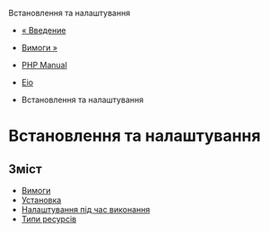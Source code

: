 Встановлення та налаштування

-   [« Введение](intro.eio.html)
    
-   [Вимоги »](eio.requirements.html)
    
-   [PHP Manual](index.html)
    
-   [Eio](book.eio.html)
    
-   Встановлення та налаштування
    

# Встановлення та налаштування

## Зміст

-   [Вимоги](eio.requirements.html)
-   [Установка](eio.installation.html)
-   [Налаштування під час виконання](eio.configuration.html)
-   [Типи ресурсів](eio.resources.html)